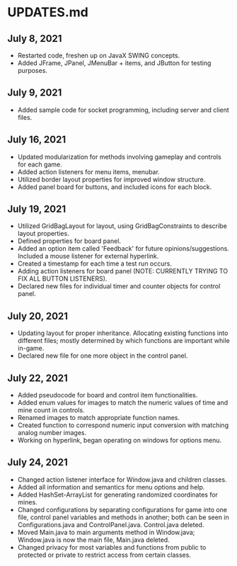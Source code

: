 # UPDATES.md

## July 8, 2021
* Restarted code, freshen up on JavaX SWING concepts.
* Added JFrame, JPanel, JMenuBar + items, and JButton for testing purposes. 

## July 9, 2021
* Added sample code for socket programming, including server and client files. 

## July 16, 2021
* Updated modularization for methods involving gameplay and controls for each game. 
* Added action listeners for menu items, menubar.
* Utilized border layout properties for improved window structure.
* Added panel board for buttons, and included icons for each block.

## July 19, 2021
* Utilized GridBagLayout for layout, using GridBagConstraints to describe layout properties.
* Defined properties for board panel. 
* Added an option item called 'Feedback' for future opinions/suggestions. Included a mouse listener for external hyperlink. 
* Created a timestamp for each time a test run occurs. 
* Adding action listeners for board panel (NOTE: CURRENTLY TRYING TO FIX ALL BUTTON LISTENERS). 
* Declared new files for individual timer and counter objects for control panel. 

## July 20, 2021
* Updating layout for proper inheritance. Allocating existing functions into different files; mostly determined by which functions are important while in-game. 
* Declared new file for one more object in the control panel.

## July 22, 2021
* Added pseudocode for board and control item functionalities. 
* Added enum values for images to match the numeric values of time and mine count in controls. 
* Renamed images to match appropriate function names. 
* Created function to correspond numeric input conversion with matching analog number images. 
* Working on hyperlink, began operating on windows for options menu. 

## July 24, 2021
* Changed action listener interface for Window.java and children classes.
* Added all information and semantics for menu options and help. 
* Added HashSet-ArrayList for generating randomized coordinates for mines.
* Changed configurations by separating configurations for game into one file, control panel variables and methods in another; both can be seen in Configurations.java and ControlPanel.java. Control.java deleted. 
* Moved Main.java to main arguments method in Window.java; Window.java is now the main file, Main.java deleted. 
* Changed privacy for most variables and functions from public to protected or private to restrict access from certain classes.  